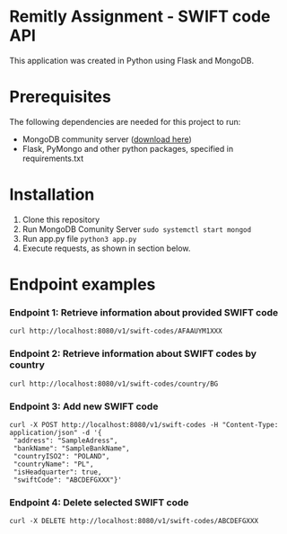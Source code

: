 # Remitly Assignment - SWIFT code API
This application was created in Python using Flask and MongoDB.

# Prerequisites
The following dependencies are needed for this project to run:
 - MongoDB community server ([download here](https://www.mongodb.com/try/download/community))
 - Flask, PyMongo and other python packages, specified in requirements.txt

# Installation
1. Clone this repository
2. Run MongoDB Comunity Server ```sudo systemctl start mongod```
3. Run app.py file ```python3 app.py ```
4. Execute requests, as shown in section below.





# Endpoint examples
### Endpoint 1: Retrieve information about provided SWIFT code
```
curl http://localhost:8080/v1/swift-codes/AFAAUYM1XXX
```

### Endpoint 2: Retrieve information about SWIFT codes by country
```
curl http://localhost:8080/v1/swift-codes/country/BG
```

### Endpoint 3: Add new SWIFT code
```
curl -X POST http://localhost:8080/v1/swift-codes -H "Content-Type: application/json" -d '{
 "address": "SampleAdress",
 "bankName": "SampleBankName",
 "countryISO2": "POLAND",
 "countryName": "PL",
 "isHeadquarter": true,
 "swiftCode": "ABCDEFGXXX"}'
```

### Endpoint 4: Delete selected SWIFT code
```
curl -X DELETE http://localhost:8080/v1/swift-codes/ABCDEFGXXX
```
